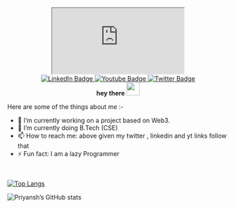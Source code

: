 <div id="header" align="center">
        <iframe src="https://embed.lottiefiles.com/animation/112681"></iframe>
        <!--
        <img src="https://assets4.lottiefiles.com/packages/lf20_az5zsd0q.json" width="100"/>
        -->
      </div>

<div id="badges" align="center">
        <a href="#">
          <img src="https://img.shields.io/badge/LinkedIn-blue?style=for-the-badge&logo=linkedin&logoColor=white" alt="LinkedIn Badge"/>
        </a>
        <a href="#">
          <img src="https://img.shields.io/badge/YouTube-red?style=for-the-badge&logo=youtube&logoColor=white" alt="Youtube Badge"/>
        </a>
        <a href="#">
          <img src="https://img.shields.io/badge/Twitter-blue?style=for-the-badge&logo=twitter&logoColor=white" alt="Twitter Badge"/>
        </a>
      </div>

<div id="name" align="center">
 <b>hey there</b>
  <img src="https://media.giphy.com/media/hvRJCLFzcasrR4ia7z/giphy.gif" width="30px"/>
</div>



<!--
<div align="center">
  <img src="https://media.giphy.com/media/dWesBcTLavkZuG35MI/giphy.gif" width="600" height="300"/>
</div>
-->




     


Here are some of the things about me :-

- 🔭 I’m currently working on a project based on Web3.
- 🌱 I’m currently doing B.Tech (CSE)
- 📫 How to reach me: above given my twitter , linkedin and yt links follow that
- ⚡ Fun fact: I am a lazy Programmer


<br>

[![Top Langs](https://github-readme-stats.vercel.app/api/top-langs/?username=priyanshyawalkar&layout=compact&theme=vision-friendly-dark)](https://github.com/anuraghazra/github-readme-stats)


![Priyansh’s GitHub stats](https://github-readme-stats.vercel.app/api?username=priyanshyawalkar&show_icons=true&theme=dark)


